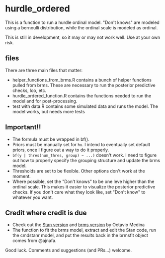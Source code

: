 # hurdle_ordered
This is a function to run a hurdle ordinal model. "Don't knows" are modeled using a bernoulli distribution, while the ordinal scale is modeled as ordinal.

This is still in development, so it may or may not work well. Use at your own risk.

## files
There are three main files that matter:
* helper_functions_from_brms.R contains a bunch of helper functions pulled from brms. These are necessary to run the posterior predictive checks, loo, etc.  
* hurdle_ordered_function.R contains the functions needed to run the model and for post-processing.  
* test with data.R contains some simulated data and runs the model. The model works, but needs more tests

## Important!!
* The formula must be wrapped in bf().
* Priors must be manually set for `hu`. I intend to eventually set default priors, once I figure out a way to do it properly.
* `bf(y | thres(num_thres, group) ~ ...)` doesn't work. I need to figure out how to properly specify the grouping structure and update the brms model.
* Thresholds are set to be flexible. Other options don't work at the moment.
* Where possible, set the "Don't knows" to be one leve higher than the ordinal scale. This makes it easier to visualize the posterior predictive checks. If you don't care what they look like, set "Don't know" to whatever you want.


## Credit where credit is due
* Check out the [Stan version](https://octavio.me/posts/2021-11-21-dealing-with-dont-knows/) and [brms version](https://discourse.mc-stan.org/t/modeling-non-response-in-ordinal-survey-data/25151/2) by Octavio Medina
* The function to fit the brms model, extract and edit the Stan code, run the cmdstanr model, and put the results back in the brmsfit object comes from @ajnafa. 

Good luck. Comments and suggestions (and PRs...) welcome.
